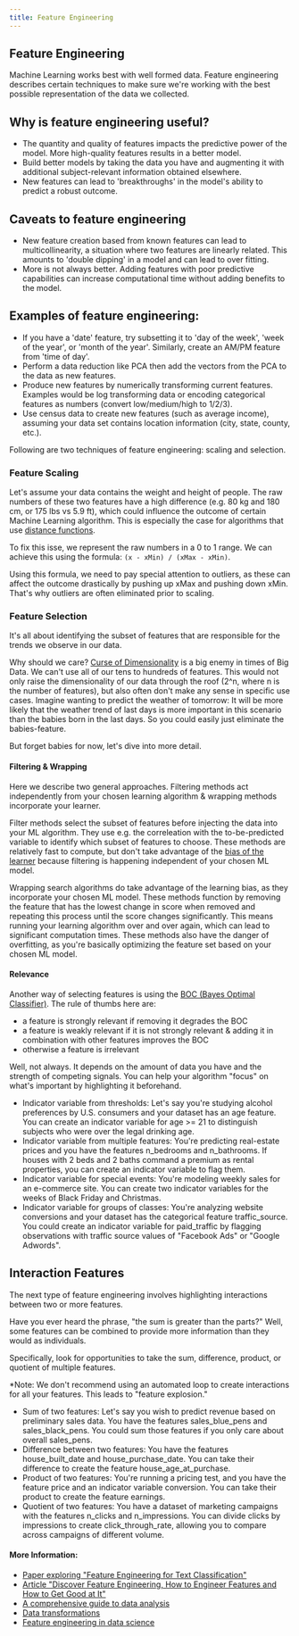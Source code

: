 ```yaml
---
title: Feature Engineering
---
```

## Feature Engineering
Machine Learning works best with well formed data. Feature engineering describes certain techniques to make sure we're working with the best possible representation of the data we collected.

## Why is feature engineering useful?

* The quantity and quality of features impacts the predictive power of the model.  More high-quality features results in a better model.
* Build better models by taking the data you have and augmenting it with additional subject-relevant information obtained elsewhere.
* New features can lead to 'breakthroughs' in the model's ability to predict a robust outcome.  

## Caveats to feature engineering

* New feature creation based from known features can lead to multicollinearity, a situation where two features are linearly related.  This amounts to 'double dipping' in a model and can lead to over fitting.  
* More is not always better.  Adding features with poor predictive capabilities can increase computational time without adding benefits to the model.

## Examples of feature engineering:

* If you have a 'date' feature, try subsetting it to 'day of the week', 'week of the year', or 'month of the year'.  Similarly, create an AM/PM feature from 'time of day'.
* Perform a data reduction like PCA then add the vectors from the PCA to the data as new features.
* Produce new features by numerically transforming current features.  Examples would be log transforming data or encoding categorical features as numbers (convert low/medium/high to 1/2/3).  
* Use census data to create new features (such as average income), assuming your data set contains location information (city, state, county, etc.).

Following are two techniques of feature engineering: scaling and selection.

### Feature Scaling

Let's assume your data contains the weight and height of people. The raw numbers of these two features have a high difference (e.g. 80 kg and 180 cm, or 175 lbs vs 5.9 ft), which could influence the outcome of certain Machine Learning algorithm. This is especially the case for algorithms that use [distance functions](https://en.wikipedia.org/wiki/Euclidean_distance).

To fix this isse, we represent the raw numbers in a 0 to 1 range. We can achieve this using the formula: `(x - xMin) / (xMax - xMin)`.

Using this formula, we need to pay special attention to outliers, as these can affect the outcome drastically by pushing up xMax and pushing down xMin. That's why outliers are often eliminated prior to scaling. 

### Feature Selection

It's all about identifying the subset of features that are responsible for the trends we observe in our data.

Why should we care? [Curse of Dimensionality](https://en.wikipedia.org/wiki/Curse_of_dimensionality) is a big enemy in times of Big Data. We can't use all of our tens to hundreds of features. This would not only raise the dimensionality of our data through the roof (2^n, where n is the number of features), but also often don't make any sense in specific use cases. Imagine wanting to predict the weather of tomorrow: It will be more likely that the weather trend of last days is more important in this scenario than the babies born in the last days. So you could easily just eliminate the babies-feature.

But forget babies for now, let's dive into more detail.

#### Filtering & Wrapping

Here we describe two general approaches. Filtering methods act independently from your chosen learning algorithm & wrapping methods incorporate your learner.

Filter methods select the subset of features before injecting the data into your ML algorithm. They use e.g. the correleation with the to-be-predicted variable to identify which subset of features to choose. These methods are relatively fast to compute, but don't take advantage of the [bias of the learner](https://en.wikipedia.org/wiki/Inductive_bias) because filtering is happening independent of your chosen ML model.

Wrapping search algorithms do take advantage of the learning bias, as they incorporate your chosen ML model. These methods function by removing the feature that has the lowest change in score when removed and repeating this process until the score changes significantly. This means running your learning algorithm over and over again, which can lead to significant computation times. These methods also have the danger of overfitting, as you're basically optimizing the feature set based on your chosen ML model.

#### Relevance

Another way of selecting features is using the [BOC (Bayes Optimal Classifier)](https://scholar.google.de/scholar?q=Bayes+Optimal+Classifier&hl=en&as_sdt=0&as_vis=1&oi=scholart&sa=X&ved=0ahUKEwiO16X0tIbXAhXiKsAKHbGrBzoQgQMIJjAA). The rule of thumbs here are:
* a feature is strongly relevant if removing it degrades the BOC
* a feature is weakly relevant if it is not strongly relevant & adding it in combination with other features improves the BOC
* otherwise a feature is irrelevant

Well, not always. It depends on the amount of data you have and the strength of competing signals. You can help your algorithm "focus" on what's important by highlighting it beforehand.

* Indicator variable from thresholds: Let's say you're studying alcohol preferences by U.S. consumers and your dataset has an age feature. You can create an indicator variable for age >= 21 to distinguish subjects who were over the legal drinking age.
* Indicator variable from multiple features: You're predicting real-estate prices and you have the features n_bedrooms and n_bathrooms. If houses with 2 beds and 2 baths command a premium as rental properties, you can create an indicator variable to flag them.
* Indicator variable for special events: You're modeling weekly sales for an e-commerce site. You can create two indicator variables for the weeks of Black Friday and Christmas.
* Indicator variable for groups of classes: You're analyzing website conversions and your dataset has the categorical feature traffic_source. You could create an indicator variable for paid_traffic by flagging observations with traffic source values of  "Facebook Ads" or "Google Adwords".

## Interaction Features
The next type of feature engineering involves highlighting interactions between two or more features.

Have you ever heard the phrase, "the sum is greater than the parts?" Well, some features can be combined to provide more information than they would as individuals.

Specifically, look for opportunities to take the sum, difference, product, or quotient of multiple features.

*Note: We don't recommend using an automated loop to create interactions for all your features. This leads to "feature explosion."

* Sum of two features: Let's say you wish to predict revenue based on preliminary sales data. You have the features sales_blue_pens and sales_black_pens. You could sum those features if you only care about overall sales_pens.
* Difference between two features: You have the features house_built_date and house_purchase_date. You can take their difference to create the feature house_age_at_purchase.
* Product of two features: You're running a pricing test, and you have the feature price and an indicator variable conversion. You can take their product to create the feature earnings.
* Quotient of two features: You have a dataset of marketing campaigns with the features n_clicks and n_impressions. You can divide clicks by impressions to create  click_through_rate, allowing you to compare across campaigns of different volume.

#### More Information:
<!-- Please add any articles you think might be helpful to read before writing the article -->
* [Paper exploring "Feature Engineering for Text Classification"](https://pdfs.semanticscholar.org/6e51/8946c59c8c5d005054af319783b3eba128a9.pdf)
* [Article "Discover Feature Engineering, How to Engineer Features and How to Get Good at It"](https://machinelearningmastery.com/discover-feature-engineering-how-to-engineer-features-and-how-to-get-good-at-it/)
* [A comprehensive guide to data analysis](https://www.analyticsvidhya.com/blog/2016/01/guide-data-exploration/)
* [Data transformations](https://onlinecourses.science.psu.edu/stat501/node/318)
* [Feature engineering in data science](https://docs.microsoft.com/en-us/azure/machine-learning/team-data-science-process/create-features)
